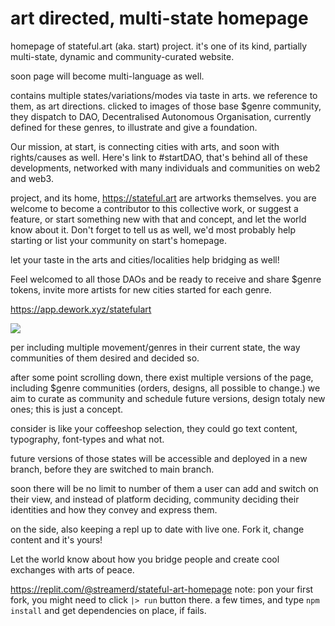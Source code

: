 # art directed, multi-state homepage

homepage of stateful.art (aka. start) project. it's one of its kind, partially multi-state, dynamic and community-curated website.

soon page will become multi-language as well. 

contains multiple states/variations/modes via taste in arts. we reference to them, as art directions. 
clicked to images of those base $genre community, they dispatch to DAO, Decentralised Autonomous Organisation, currently defined for these genres, to illustrate and give a foundation.

Our mission, at start, is connecting cities with arts, and soon with rights/causes as well.
Here's link to #startDAO, that's behind all of these developments, 
networked with many individuals and communities on web2 and web3. 

project, and its home, https://stateful.art are artworks themselves.
you are welcome to become a contributor to this collective work, or suggest a feature, or start something new with that and concept, and let the world know about it. Don't forget to tell us as well, we'd most probably help starting or list your community on start's homepage. 

let your taste in the arts and cities/localities help bridging as well!

Feel welcomed to all those DAOs and be ready to receive and share $genre tokens, 
invite more artists for new cities started for each genre.

https://app.dework.xyz/statefulart

![](https://i.imgur.com/EIkk5xU.png)

per including multiple movement/genres in their current state, the way communities of them desired and decided so.

after some point scrolling down, there exist multiple versions of the page, including $genre communities (orders, designs, all possible to change.)
we aim to curate as community and schedule future versions, design totaly new ones; this is just a concept. 

consider is like your coffeeshop selection, they could go text content, typography, font-types and what not.

future versions of those states will be accessible and deployed in a new branch, before they are switched to main branch.

soon there will be no limit to number of them a user can add and switch on their view, and instead of platform deciding, community deciding their identities and how they convey and express them.

on the side, also keeping a repl up to date with live one. Fork it, change content and it's yours! 

Let the world know about how you bridge people 
and create cool exchanges with arts of peace.

https://replit.com/@streamerd/stateful-art-homepage
note: pon your first fork, you might need to click `|> run` button there.
a few times, and type `npm install` and get dependencies on place, if fails.
